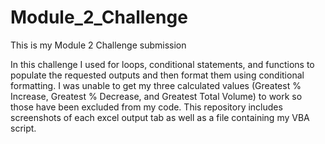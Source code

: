 # Module_2_Challenge
This is my Module 2 Challenge submission

In this challenge I used for loops, conditional statements, and functions to populate the requested outputs and then format them using conditional formatting. 
I was unable to get my three calculated values (Greatest % Increase, Greatest % Decrease, and Greatest Total Volume) to work so those have been excluded from my code.
This repository includes screenshots of each excel output tab as well as a file containing my VBA script. 
